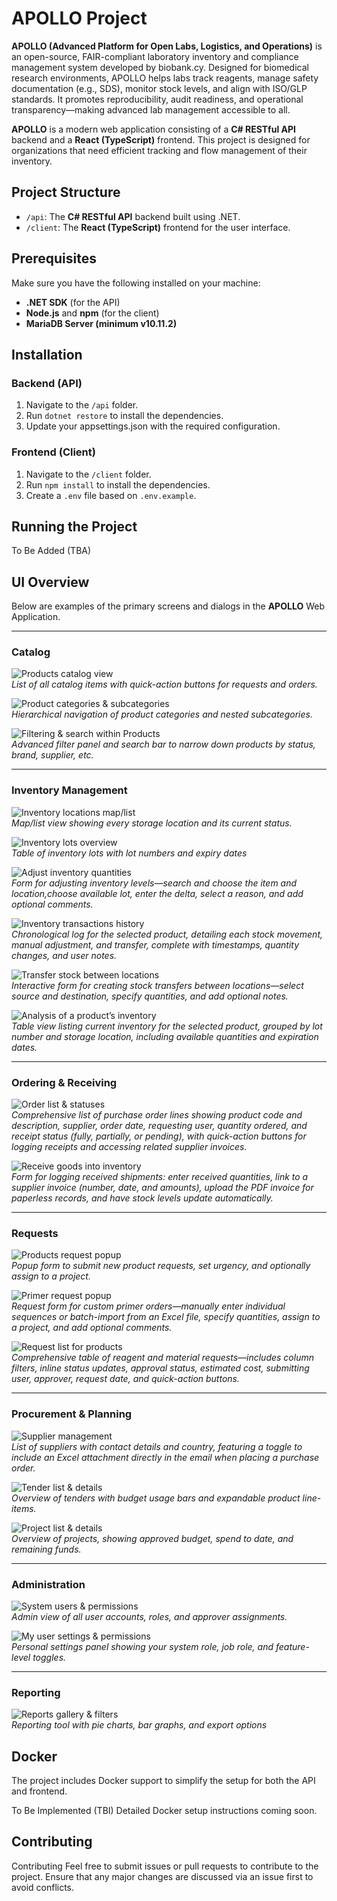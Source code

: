 # APOLLO Project

**APOLLO (Advanced Platform for Open Labs, Logistics, and Operations)** is an open-source, FAIR-compliant laboratory inventory and compliance management system developed by biobank.cy. Designed for biomedical research environments, APOLLO helps labs track reagents, manage safety documentation (e.g., SDS), monitor stock levels, and align with ISO/GLP standards. It promotes reproducibility, audit readiness, and operational transparency—making advanced lab management accessible to all.

**APOLLO** is a modern web application consisting of a **C# RESTful API** backend and a **React (TypeScript)** frontend. This project is designed for organizations that need efficient tracking and flow management of their inventory.

## Project Structure

- `/api`: The **C# RESTful API** backend built using .NET.
- `/client`: The **React (TypeScript)** frontend for the user interface.

## Prerequisites

Make sure you have the following installed on your machine:

- **.NET SDK** (for the API)
- **Node.js** and **npm** (for the client)
- **MariaDB Server (minimum v10.11.2)**

## Installation

### Backend (API)
1. Navigate to the `/api` folder.
2. Run `dotnet restore` to install the dependencies.
3. Update your appsettings.json with the required configuration.

### Frontend (Client)
1. Navigate to the `/client` folder.
2. Run `npm install` to install the dependencies.
3. Create a `.env` file based on `.env.example`.

## Running the Project
To Be Added (TBA)

## UI Overview
Below are examples of the primary screens and dialogs in the **APOLLO** Web Application.

---

### Catalog

![Products catalog view](demo/screenshots/products.png)  
*List of all catalog items with quick-action buttons for requests and orders.*

![Product categories & subcategories](demo/screenshots/product-categories-subcategories.png)  
*Hierarchical navigation of product categories and nested subcategories.*

![Filtering & search within Products](demo/screenshots/products-filtering-requests-order.png)  
*Advanced filter panel and search bar to narrow down products by status, brand, supplier, etc.*

---

### Inventory Management

![Inventory locations map/list](demo/screenshots/inventory-locations.png)  
*Map/list view showing every storage location and its current status.*

![Inventory lots overview](demo/screenshots/inventory-lots.png)  
*Table of inventory lots with lot numbers and expiry dates*

![Adjust inventory quantities](demo/screenshots/inventory-adjustment.png)  
*Form for adjusting inventory levels—search and choose the item and location,choose available lot, enter the delta, select a reason, and add optional comments.*

![Inventory transactions history](demo/screenshots/inventory-transactions.png)  
*Chronological log for the selected product, detailing each stock movement, manual adjustment, and transfer, complete with timestamps, quantity changes, and user notes.*

![Transfer stock between locations](demo/screenshots/inventory-transfer.png)  
*Interactive form for creating stock transfers between locations—select source and destination, specify quantities, and add optional notes.*

![Analysis of a product’s inventory](demo/screenshots/inventory-analysis-of-product.png)  
*Table view listing current inventory for the selected product, grouped by lot number and storage location, including available quantities and expiration dates.*

---

### Ordering & Receiving

![Order list & statuses](demo/screenshots/orders.png)  
*Comprehensive list of purchase order lines showing product code and description, supplier, order date, requesting user, quantity ordered, and receipt status (fully, partially, or pending), with quick-action buttons for logging receipts and accessing related supplier invoices.*

![Receive goods into inventory](demo/screenshots/order-receiving.png)  
*Form for logging received shipments: enter received quantities, link to a supplier invoice (number, date, and amounts), upload the PDF invoice for paperless records, and have stock levels update automatically.*

---

### Requests

![Products request popup](demo/screenshots/products-request-popup.png)  
*Popup form to submit new product requests, set urgency, and optionally assign to a project.*

![Primer request popup](demo/screenshots/primer-request.png)  
*Request form for custom primer orders—manually enter individual sequences or batch-import from an Excel file, specify quantities, assign to a project, and add optional comments.*

![Request list for products](demo/screenshots/request-list.png)  
*Comprehensive table of reagent and material requests—includes column filters, inline status updates, approval status, estimated cost, submitting user, approver, request date, and quick-action buttons.*

---

### Procurement & Planning

![Supplier management](demo/screenshots/suppliers.png)  
*List of suppliers with contact details and country, featuring a toggle to include an Excel attachment directly in the email when placing a purchase order.*

![Tender list & details](demo/screenshots/tenders.png)  
*Overview of tenders with budget usage bars and expandable product line-items.*

![Project list & details](demo/screenshots/projects.png)  
*Overview of projects, showing approved budget, spend to date, and remaining funds.*

---

### Administration

![System users & permissions](demo/screenshots/system-users.png)  
*Admin view of all user accounts, roles, and approver assignments.*

![My user settings & permissions](demo/screenshots/user-permissions.png)  
*Personal settings panel showing your system role, job role, and feature-level toggles.*

---

### Reporting

![Reports gallery & filters](demo/screenshots/reports.png)  
*Reporting tool with pie charts, bar graphs, and export options*



## Docker
The project includes Docker support to simplify the setup for both the API and frontend.

To Be Implemented (TBI)
Detailed Docker setup instructions coming soon.

## Contributing
Contributing
Feel free to submit issues or pull requests to contribute to the project. Ensure that any major changes are discussed via an issue first to avoid conflicts.
